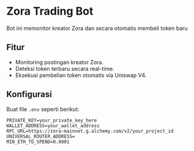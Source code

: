 # Zora Trading Bot

Bot ini memonitor kreator Zora dan secara otomatis membeli token baru

## Fitur

- Monitoring postingan kreator Zora.
- Deteksi token terbaru secara real-time.
- Eksekusi pembelian token otomatis via Uniswap V4.

## Konfigurasi

Buat file `.env` seperti berikut:

```env
PRIVATE_KEY=your_private_key_here
WALLET_ADDRESS=your_wallet_address
RPC_URL=https://zora-mainnet.g.alchemy.com/v2/your_project_id
UNIVERSAL_ROUTER_ADDRESS=
MIN_ETH_TO_SPEND=0.0001
```
